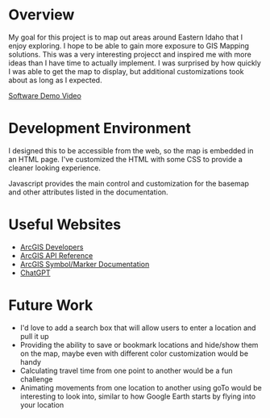 # Overview

My goal for this project is to map out areas around Eastern Idaho that I enjoy exploring. I hope to be able to gain more exposure to GIS Mapping solutions. This was a very interesting projecct and inspired me with more ideas than I have time to actually implement. I was surprised by how quickly I was able to get the map to display, but additional customizations took about as long as I expected.

[Software Demo Video](https://youtu.be/Erim2-gcf6E)

# Development Environment

I designed this to be accessible from the web, so the map is embedded in an HTML page. I've customized the HTML with some CSS to provide a cleaner looking experience.

Javascript provides the main control and customization for the basemap and other attributes listed in the documentation.

# Useful Websites

* [ArcGIS Developers](https://developers.arcgis.com/javascript/latest/tutorials/display-a-map/)
* [ArcGIS API Reference](https://developers.arcgis.com/javascript/latest/api-reference/)
* [ArcGIS Symbol/Marker Documentation](https://developers.arcgis.com/javascript/latest/api-reference/esri-symbols-Symbol.html)
* [ChatGPT](https://chatgpt.com/)


# Future Work

* I'd love to add a search box that will allow users to enter a location and pull it up
* Providing the ability to save or bookmark locations and hide/show them on the map, maybe even with different color customization would be handy
* Calculating travel time from one point to another would be a fun challenge
* Animating movements from one location to another using goTo would be interesting to look into, similar to how Google Earth starts by flying into your location